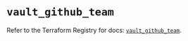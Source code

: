 # `vault_github_team`

Refer to the Terraform Registry for docs: [`vault_github_team`](https://registry.terraform.io/providers/hashicorp/vault/5.3.0/docs/resources/github_team).
